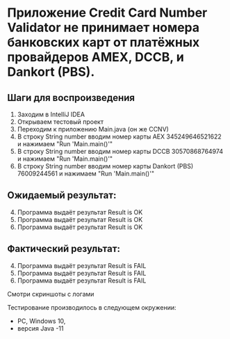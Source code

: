 # Приложение Credit Card Number Validator не принимает номера банковских карт от платёжных провайдеров AMEX, DCCB, и Dankort (PBS).

## Шаги для воспроизведения



1. Заходим в IntelliJ IDEA
2. Открываем тестовый проект
3. Переходим к приложению Main.java (он же CCNV)
4. В строку String number  вводим номер карты AEX 345249646521622 и нажимаем "Run 'Main.main()'"
5. В строку String number  вводим номер карты DCCB 30570868764974 и нажимаем "Run 'Main.main()'"
6. В строку String number  вводим номер карты Dankort (PBS) 76009244561  и нажимаем "Run 'Main.main()'"



## Ожидаемый результат:

4. Программа выдаёт результат Result is OK
5. Программа выдаёт результат Result is OK
6. Программа выдаёт результат Result is OK




## Фактический результат:

4. Программа выдаёт результат Result is FAIL
5. Программа выдаёт результат Result is FAIL
6. Программа выдаёт результат Result is FAIL

Смотри скриншоты с логами

Тестирование производилось в следующем окружении:
* PC, Windows 10,
* версия Java -11